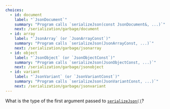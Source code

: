 ```yaml
---
choices:
  - id: document
    label: "`JsonDocument`"
    summary: "Program calls `serializeJson(const JsonDocument&, ...)`"
    next: /serialization/garbage/document
  - id: array
    label: "`JsonArray` (or `JsonArrayConst`)"
    summary: "Program calls `serializeJson(JsonArrayConst, ...)`"
    next: /serialization/garbage/jsonarray
  - id: object
    label: "`JsonObject` (or `JsonObjectConst`)"
    summary: "Program calls `serializeJson(JsonObjectConst, ...)`"
    next: /serialization/garbage/jsonobject
  - id: variant
    label: "`JsonVariant` (or `JsonVariantConst`)"
    summary: "Program calls `serializeJson(JsonVariantConst, ...)`"
    next: /serialization/garbage/jsonvariant
---
```


What is the type of the first argument passed to [`serializeJson()`](/v6/api/json/serializejson/)?
